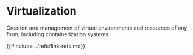 # Virtualization

Creation and management of virtual environments and resources of any form, including containerization systems.

{{#include ../refs/link-refs.md}}
